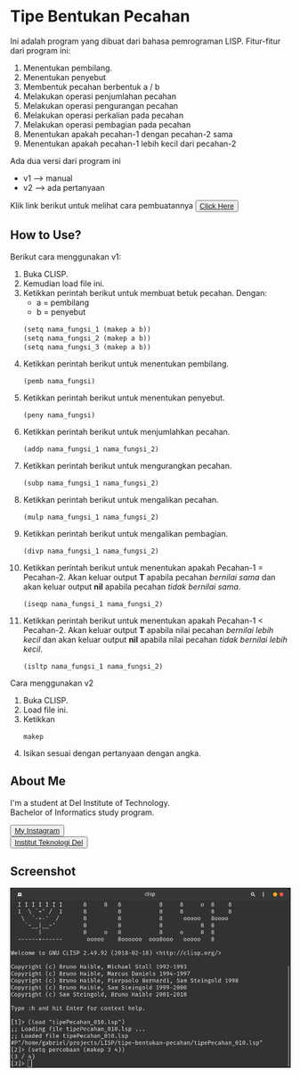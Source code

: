 # <b>Tipe Bentukan Pecahan</b>

Ini adalah program yang dibuat dari bahasa pemrograman LISP. Fitur-fitur dari program ini:
1. Menentukan pembilang.
2. Menentukan penyebut
3. Membentuk pecahan berbentuk a / b
4. Melakukan operasi penjumlahan pecahan
5. Melakukan operasi pengurangan pecahan
6. Melakukan operasi perkalian pada pecahan
7. Melakukan operasi pembagian pada pecahan
8. Menentukan apakah pecahan-1 dengan pecahan-2 sama
9. Menentukan apakah pecahan-1 lebih kecil dari pecahan-2

Ada dua versi dari program ini
- v1 --> manual
- v2 --> ada pertanyaan

Klik link berikut untuk melihat cara pembuatannya
<button><a href="https://youtu.be/2RwguNcmu_g">Click Here</a></button>
## <b>How to Use?</b>

Berikut cara menggunakan v1:
1. Buka CLISP.
2. Kemudian load file ini.
3. Ketikkan perintah berikut untuk membuat betuk pecahan. Dengan:
   - a = pembilang
   - b = penyebut
    ```
    (setq nama_fungsi_1 (makep a b))
    (setq nama_fungsi_2 (makep a b))
    (setq nama_fungsi_3 (makep a b))
    ```
4. Ketikkan perintah berikut untuk menentukan pembilang.
   ```
   (pemb nama_fungsi)
   ```
5. Ketikkan perintah berikut untuk menentukan penyebut.
   ```
   (peny nama_fungsi)
   ```
6. Ketikkan perintah berikut untuk menjumlahkan pecahan.
   ```
   (addp nama_fungsi_1 nama_fungsi_2)
   ```
7. Ketikkan perintah berikut untuk mengurangkan pecahan.
   ```
   (subp nama_fungsi_1 nama_fungsi_2)
   ```
8. Ketikkan perintah berikut untuk mengalikan pecahan.
    ```
    (mulp nama_fungsi_1 nama_fungsi_2)
    ```
9. Ketikkan perintah berikut untuk mengalikan pembagian.
    ```
    (divp nama_fungsi_1 nama_fungsi_2)
    ```
10. Ketikkan perintah berikut untuk menentukan apakah Pecahan-1 = Pecahan-2. Akan keluar output <b>T</b> apabila pecahan *bernilai sama* dan akan keluar output **nil** apabila pecahan *tidak bernilai sama*.
    ```
    (iseqp nama_fungsi_1 nama_fungsi_2)
    ```
11. Ketikkan perintah berikut untuk menentukan apakah Pecahan-1 < Pecahan-2. Akan keluar output <b>T</b> apabila nilai pecahan *bernilai lebih kecil* dan akan keluar output **nil** apabila nilai pecahan *tidak bernilai lebih kecil*.
    ```
    (isltp nama_fungsi_1 nama_fungsi_2)
    ```

Cara menggunakan v2
1. Buka CLISP.
2. Load file ini.
3. Ketikkan 
    ```
    makep
    ```
4. Isikan sesuai dengan pertanyaan dengan angka.

## <b>About Me</b>

I'm a student at Del Institute of Technology. <br>
Bachelor of Informatics study program. <br>


<button><a href="https://www.instagram.com/gabrielhtg77/">My Instagram</a></button>
<br>
<button><a href="https://www.del.ac.id/">Institut Teknologi Del</a></button>

## <b>Screenshot</b>

![ss](ss.png)
